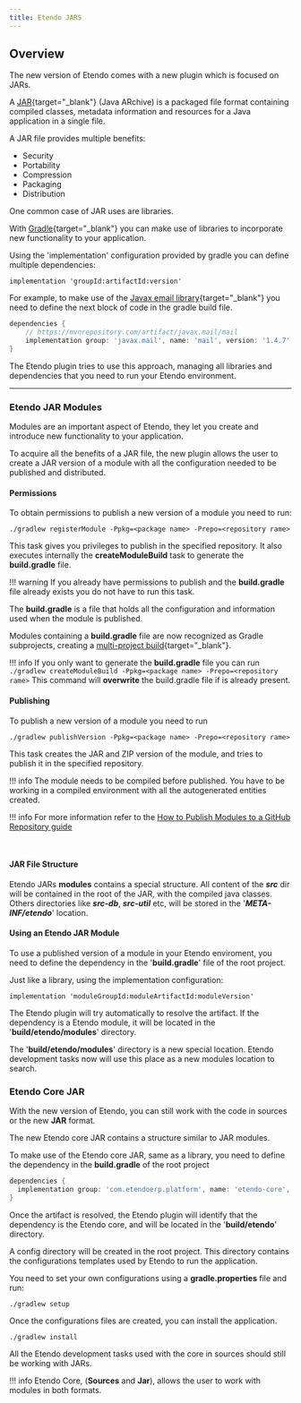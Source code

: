 ```yaml
---
title: Etendo JARS
---
```

## Overview

The new version of Etendo comes with a new plugin which is focused on JARs.

A [JAR](https://docs.oracle.com/javase/8/docs/technotes/guides/jar/jarGuide.html){target="_blank"} (Java ARchive) is a packaged file format containing compiled classes, metadata information and resources for a Java application in a single file. 

A JAR file provides multiple benefits:

-   Security
-   Portability
-   Compression
-   Packaging
-   Distribution


One common case of JAR uses are libraries.

With [Gradle](https://gradle.org/){target="_blank"} you can make use of libraries to incorporate new functionality to your application.

Using the 'implementation' configuration provided by gradle you can define multiple dependencies:

`implementation 'groupId:artifactId:version'`

For example, to make use of the [Javax email library](https://mvnrepository.com/artifact/javax.mail/mail/1.4.7){target="_blank"} you need to define the next block of code in the gradle build file.
``` groovy
dependencies {
	// https://mvnrepository.com/artifact/javax.mail/mail
	implementation group: 'javax.mail', name: 'mail', version: '1.4.7'
}
```


The Etendo plugin tries to use this approach, managing all libraries and dependencies that you need to run your Etendo environment.

---

### Etendo JAR Modules

Modules are an important aspect of Etendo, they let you create and introduce new functionality to your application.

To acquire all the benefits of a JAR file, the new plugin allows the user to create a JAR version of a module with all the configuration needed to be published and distributed.


#### Permissions
To obtain permissions to  publish a new version of a module you need to run:

`./gradlew registerModule -Ppkg=<package name> -Prepo=<repository rame>`

This task gives you privileges to publish in the specified repository. It also executes internally the **createModuleBuild** task to generate the **build.gradle** file.

!!! warning
    If you already have permissions to publish and the **build.gradle** file already exists you do not have to run this task.

The **build.gradle** is a file that holds all the configuration and information used when the module is published.

Modules containing a **build.gradle** file are now recognized as Gradle subprojects, creating a [multi-project build](https://docs.gradle.org/current/userguide/multi_project_builds.html){target="_blank"}.


!!! info
    If you only want to generate the **build.gradle** file you can run
    `./gradlew createModuleBuild -Ppkg=<package name> -Prepo=<repository rame>`
    This command will **overwrite** the build.gradle file if is already present.

#### Publishing

To publish a new version of a module you need to run

`./gradlew publishVersion -Ppkg=<package name> -Prepo=<repository rame>`


This task creates the JAR and ZIP version of the module, and tries to publish it in the specified repository.

!!! info
    The module needs to be compiled before published. You have to be working in a compiled environment with all the autogenerated entities created.

!!! info
    For more information refer to the [How to Publish Modules to a GitHub Repository guide](/docs/developer-guide/etendo-classic/how-to-guides/how-to-publish-modules-to-github-repository/)


<br>

#### JAR File Structure
Etendo JARs **modules** contains a special structure. All content of the ***src*** dir will be contained in the root of the JAR, with the compiled java classes. 
Others directories like ***src-db***, ***src-util*** etc, will be stored in the '***META-INF/etendo***' location.


#### Using an Etendo JAR Module
To use a published version of a module in your Etendo enviroment, you need to define the dependency in the '**build.gradle**' file of the root project.

Just like a library, using the implementation configuration:

`implementation 'moduleGroupId:moduleArtifactId:moduleVersion'`

The Etendo plugin will try automatically to resolve the artifact. If the dependency is a Etendo module, it will be located in the '**build/etendo/modules**' directory.

The '**build/etendo/modules**' directory is a new special location. Etendo development tasks now will use this place as a new modules location to search.

### Etendo Core JAR

With the new version of Etendo, you can still work with the code in sources or the new **JAR** format.

The new Etendo core JAR contains a structure similar to JAR modules.

To make use of the Etendo core JAR, same as a library, you need to define the dependency in the **build.gradle** of the root project

``` groovy
dependencies {
  implementation group: 'com.etendoerp.platform', name: 'etendo-core', version: '22.1.0'
}
```

Once the artifact is resolved, the Etendo plugin will identify that the dependency is the Etendo core, and will be located in the '**build/etendo**' directory.

A config directory will be created in the root project. This directory contains the configurations templates used by Etendo to run the application.

You need to set your own configurations using a **gradle.properties** file and run:

`./gradlew setup`

Once the configurations files are created, you can install the application.

`./gradlew install`

All the Etendo development tasks used with the core in sources should still be working with JARs.


!!! info
    Etendo Core, (**Sources** and **Jar**), allows the user to work with  modules in both formats.


